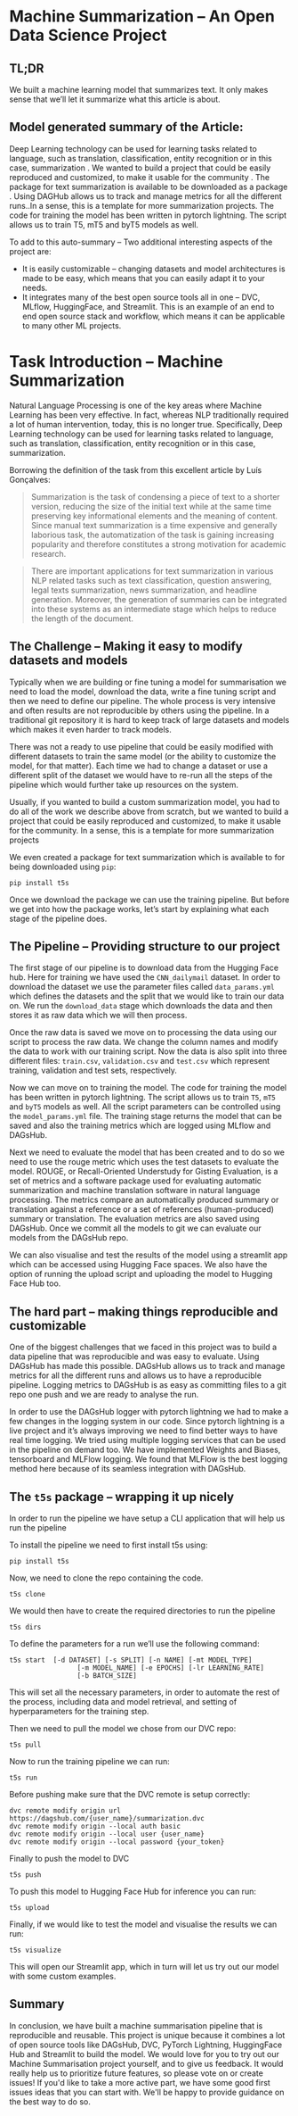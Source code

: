 # Machine Summarization – An Open Data Science Project 
## TL;DR
We built a machine learning model that summarizes text. It only makes sense that we’ll let it summarize what this article is about.
## Model generated summary of the Article:

Deep Learning technology can be used for learning tasks related to language, such as translation, classification, entity recognition or in this case, summarization . We wanted to build a project that could be easily reproduced and customized, to make it usable for the community . The package for text summarization is available to be downloaded as a package . Using DAGHub allows us to track and manage metrics for all the different runs..In a sense, this is a template for more summarization projects. The code for training the model has been written in pytorch lightning. The script allows us to train T5, mT5 and byT5 models as well.

To add to this auto-summary – Two additional interesting aspects of the project are:
- It is easily customizable – changing datasets and model architectures is made to be easy, which means that you can easily adapt it to your needs.
- It integrates many of the best open source tools all in one – DVC, MLflow, HuggingFace, and Streamlit. This is an example of an end to end open source stack and workflow, which means it can be applicable to many other ML projects.
# Task Introduction – Machine Summarization
Natural Language Processing is one of the key areas where Machine Learning has been very effective. In fact, whereas NLP traditionally required a lot of human intervention, today, this is no longer true. Specifically, Deep Learning technology can be used for learning tasks related to language, such as translation, classification, entity recognition or in this case, summarization.

Borrowing the definition of the task from this excellent article by Luís Gonçalves: 
> Summarization is the task of condensing a piece of text to a shorter version, reducing the size of the initial text while at the same time preserving key informational elements and the meaning of content. Since manual text summarization is a time expensive and generally laborious task, the automatization of the task is gaining increasing popularity and therefore constitutes a strong motivation for academic research.

> There are important applications for text summarization in various NLP related tasks such as text classification, question answering, legal texts summarization, news summarization, and headline generation. Moreover, the generation of summaries can be integrated into these systems as an intermediate stage which helps to reduce the length of the document.


## The Challenge – Making it easy to modify datasets and models
Typically when we are building or fine tuning a model for summarisation we need to load the model, download the data, write a fine tuning script and then we need to define our pipeline. The whole process is very intensive and often results are not reproducible by others using the pipeline. In a traditional git repository it is hard to keep track of large datasets and models which makes it even harder to track models. 

There was not a ready to use pipeline that could be easily modified with different datasets to train the same model (or the ability to customize the model, for that matter). Each time we had to change a dataset or use a different split of the dataset we would have to re-run all the steps of the pipeline which would further take up resources on the system. 

Usually, if you wanted to build a custom summarization model, you had to do all of the work we describe above from scratch, but we wanted to build a project that could be easily reproduced and customized, to make it usable for the community. In a sense, this is a template for more summarization projects


We even created a package for text summarization which is available to for being downloaded using `pip`: 

```
pip install t5s

```

Once we download the package we can use the training pipeline. But before we get into how the package works, let’s start by explaining what each stage of the pipeline does.


## The Pipeline – Providing structure to our project
The first stage of our pipeline is to download data from the Hugging Face hub. Here for training we have used the `CNN_dailymail` dataset. In order to download the dataset we use the parameter files called `data_params.yml` which defines the datasets and the split that we would like to train our data on. We run the `download_data` stage which downloads the data and then stores it as raw data which we will then process. 

Once the raw data is saved we move on to processing the data using our script to process the raw data. We change the column names and modify the data to work with our training script. Now the data is also split into three different files: `train.csv`, `validation.csv` and `test.csv` which represent training, validation and test sets, respectively. 

Now we can move on to training the model. The code for training the model has been written in pytorch lightning. The script allows us to train `T5`, `mT5` and `byT5` models as well. All the script parameters can be controlled using the `model_params.yml` file. The training stage returns the model that can be saved and also the training metrics which are logged using MLflow and DAGsHub. 

Next we need to evaluate the model that has been created and to do so we need to use the rouge metric which uses the test datasets to evaluate the model. ROUGE, or Recall-Oriented Understudy for Gisting Evaluation, is a set of metrics and a software package used for evaluating automatic summarization and machine translation software in natural language processing. The metrics compare an automatically produced summary or translation against a reference or a set of references (human-produced) summary or translation. The evaluation metrics are also saved using DAGsHub. Once we commit all the models to git we can evaluate our models from the DAGsHub repo. 




We can also visualise and test the results of the model using a streamlit app which can be accessed using Hugging Face spaces. We also have the option of running the upload script and uploading the model to Hugging Face Hub too.

## The hard part – making things reproducible and customizable
One of the biggest challenges that we faced in this project was to build a data pipeline that was reproducible and was easy to evaluate. Using DAGsHub has made this possible. DAGsHub allows us to track and manage metrics for all the different runs and allows us to have a reproducible pipeline. Logging metrics to DAGsHub is as easy as committing files to a git repo one push and we are ready to analyse the run. 

In order to use the DAGsHub logger with pytorch lightning we had to make a few changes in the logging system in our code. Since pytorch lightning is a live project and it’s always improving we need to find better ways to have real time logging. We tried using multiple logging services that can be used in the pipeline on demand too. We have implemented Weights and Biases, tensorboard and MLFlow logging. We found that MLFlow is the best logging method here because of its seamless integration with DAGsHub. 
## The `t5s` package – wrapping it up nicely
In order to run the pipeline we have setup a CLI application that will help us run the pipeline 

To install the pipeline we need to first install t5s using:

```
pip install t5s
```

Now, we need to clone the repo containing the code.
```
t5s clone 
```

We would then have to create the required directories to run the pipeline

```
t5s dirs
``` 

To define the parameters for a run we’ll use the following command:
```
t5s start  [-d DATASET] [-s SPLIT] [-n NAME] [-mt MODEL_TYPE]
                 [-m MODEL_NAME] [-e EPOCHS] [-lr LEARNING_RATE]
                 [-b BATCH_SIZE]
```
This will set all the necessary parameters, in order to automate the rest of the process, including data and model retrieval, and setting of hyperparameters for the training step.

Then we need to pull the model we chose from our DVC repo:

```
t5s pull
```

Now to run the training pipeline we can run:

```
t5s run
```

Before pushing make sure that the DVC remote is setup correctly:

```
dvc remote modify origin url https://dagshub.com/{user_name}/summarization.dvc
dvc remote modify origin --local auth basic
dvc remote modify origin --local user {user_name}
dvc remote modify origin --local password {your_token}
```
Finally to push the model to DVC

```
t5s push
```

To push this model to Hugging Face Hub for inference you can run:

```
t5s upload
```

Finally, if we would like to test the model and visualise the results we can run:

```
t5s visualize
```
This will open our Streamlit app, which in turn will let us try out our model with some custom examples. 
## Summary
In conclusion, we have built a machine summarisation pipeline that is reproducible and reusable. This project is unique because it combines a lot of open source tools like DAGsHub, DVC, PyTorch Lightning, HuggingFace Hub and Streamlit to build the model. We would love for you to try out our Machine Summarisation project yourself, and to give us feedback. It would really help us to prioritize future features, so please vote on or create issues! If you'd like to take a more active part, we have some good first issues ideas that you can start with. We'll be happy to provide guidance on the best way to do so. 
